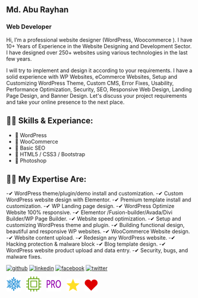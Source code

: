 ## Md. Abu Rayhan
### Web Developer

Hi, I’m a professional website designer (WordPress, Woocommerce ). I have 10+ Years of Experience in the Website Designing and Development Sector. I have designed over 250+ websites using various technologies in the last few years.

I will try to implement and design it according to your requirements. I have a solid experience with WP Websites, eCommerce Websites, Setup and Customizing WordPress Theme, Custom CMS, Error Fixes, Usability, Performance Optimization, Security, SEO, Responsive Web Design, Landing Page Design, and Banner Design.
Let's discuss your project requirements and take your online presence to the next place.

## 👨‍💻 Skills & Experiance:
- 🔭 WordPress 
- 🔭 WooCommerce
- 🔭 Basic SEO
- 🔭 HTML5 / CSS3 / Bootstrap
- 🔭 Photoshop

## 👨‍💻 My Expertise Are:
-✔ WordPress theme/plugin/demo install and customization.
-✔ Custom WordPress website design with Elementor.
-✔ Premium template install and customization.
-✔ WP Landing page design.
-✔ WordPress Optimize Website 100% responsive.
-✔ Elementor /Fusion-builder/Avada/Divi Builder/WP Page Builder.
-✔ Website speed optimization.
-✔ Setup and customizing WordPress theme and plugin.
-✔ Building functional design, beautiful and responsive WP websites.
-✔ WooCommerce Website design.
-✔ Website content upload.
-✔ Redesign any WordPress website.
-✔ Hacking protection & malware block
-✔ Blog template design.
-✔ WordPress website product upload and data entry.
-✔ Security, bugs, and malware fixes.


[<img src='https://cdn.jsdelivr.net/npm/simple-icons@3.0.1/icons/github.svg' alt='github' height='40'>](https://github.com/https://github.com/rayhantechbd)  [<img src='https://cdn.jsdelivr.net/npm/simple-icons@3.0.1/icons/linkedin.svg' alt='linkedin' height='40'>](https://www.linkedin.com/in/https://www.linkedin.com/in/rayhankhanbd//)  [<img src='https://cdn.jsdelivr.net/npm/simple-icons@3.0.1/icons/facebook.svg' alt='facebook' height='40'>](https://www.facebook.com/https://www.facebook.com/rayhantechbd/)  [<img src='https://cdn.jsdelivr.net/npm/simple-icons@3.0.1/icons/twitter.svg' alt='twitter' height='40'>](https://twitter.com/https://twitter.com/rayhankhan_bd)  

<a href='https://archiveprogram.github.com/'><img src='https://raw.githubusercontent.com/acervenky/animated-github-badges/master/assets/acbadge.gif' width='40' height='40'></a> <a href='https://docs.github.com/en/developers'><img src='https://raw.githubusercontent.com/acervenky/animated-github-badges/master/assets/devbadge.gif' width='40' height='40'></a> <a href='https://github.com/pricing'><img src='https://raw.githubusercontent.com/acervenky/animated-github-badges/master/assets/pro.gif' width='40' height='40'></a> <a href='https://stars.github.com/'><img src='https://raw.githubusercontent.com/acervenky/animated-github-badges/master/assets/starbadge.gif' width='35' height='35'></a> <a href='https://docs.github.com/en/github/supporting-the-open-source-community-with-github-sponsors'><img src='https://raw.githubusercontent.com/acervenky/animated-github-badges/master/assets/sponsorbadge.gif' width='35' height='35'></a>

